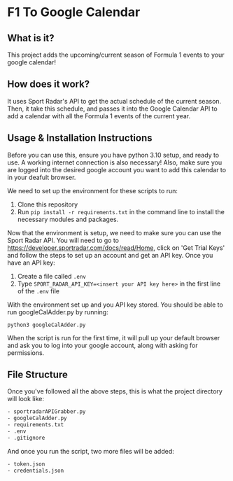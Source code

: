 # F1 To Google Calendar

## What is it?

This project adds the upcoming/current season of Formula 1 events to your google calendar!

## How does it work?

It uses Sport Radar's API to get the actual schedule of the current season. Then, it take this schedule, and passes it into the Google Calendar API to add a calendar with all the Formula 1 events of the current year.

## Usage & Installation Instructions

Before you can use this, ensure you have python 3.10 setup, and ready to use. A working internet connection is also necessary! Also, make sure you are logged into the desired google account you want to add this calendar to in your deafult browser.

We need to set up the environment for these scripts to run:

1. Clone this repository
2. Run `pip install -r requirements.txt` in the command line to install the necessary modules and packages.

Now that the environment is setup, we need to make sure you can use the Sport Radar API. You will need to go to https://developer.sportradar.com/docs/read/Home, click on 'Get Trial Keys' and follow the steps to set up an account and get an API key. Once you have an API key:

1. Create a file called `.env`
2. Type `SPORT_RADAR_API_KEY=<insert your API key here>` in the first line of the `.env` file

With the environment set up and you API key stored. You should be able to run googleCalAdder.py by running:

```
python3 googleCalAdder.py
```

When the script is run for the first time, it will pull up your default browser and ask you to log into your google account, along with asking for permissions.

## File Structure

Once you've followed all the above steps, this is what the project directory will look like:

```bash
- sportradarAPIGrabber.py
- googleCalAdder.py
- requirements.txt
- .env
- .gitignore
```

And once you run the script, two more files will be added:

```bash
- token.json
- credentials.json
```
